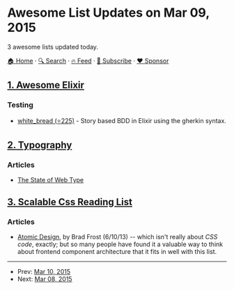 # Awesome List Updates on Mar 09, 2015

3 awesome lists updated today.

[🏠 Home](/README.md) · [🔍 Search](https://www.trackawesomelist.com/search/) · [🔥 Feed](https://www.trackawesomelist.com/rss.xml) · [📮 Subscribe](https://trackawesomelist.us17.list-manage.com/subscribe?u=d2f0117aa829c83a63ec63c2f&id=36a103854c) · [❤️  Sponsor](https://github.com/sponsors/theowenyoung)



## [1. Awesome Elixir](/content/h4cc/awesome-elixir/README.md)

### Testing

*   [white\_bread (⭐225)](https://github.com/meadsteve/white-bread) - Story based BDD in Elixir using the gherkin syntax.

## [2. Typography](/content/deanhume/typography/README.md)

### Articles

*   [The State of Web Type](https://dev.opera.com/articles/state-of-web-type/)

## [3. Scalable Css Reading List](/content/davidtheclark/scalable-css-reading-list/README.md)

### Articles

*   [Atomic Design](http://bradfrostweb.com/blog/post/atomic-web-design/), by Brad Frost (6/10/13) -- which isn't really about *CSS code*, exactly; but so many people have found it a valuable way to think about frontend component architecture that it fits in well with this list.

---

- Prev: [Mar 10, 2015](/content/2015/03/10/README.md)
- Next: [Mar 08, 2015](/content/2015/03/08/README.md)